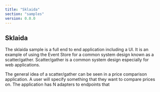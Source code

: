 ```yaml
---
title: "Sklaida"
section: "samples"
version: 0.0.0
---
```


## Sklaida

The sklaida sample is a full end to end application including a UI. It is an example of using the Event Store for a common system design known as a scatter/gather. Scatter/gather is a common system design especially for web applications.

The general idea of a scatter/gather can be seen in a price comparison application. A user will specify something that they want to compare prices on. The application has N adapters to endpoints that 